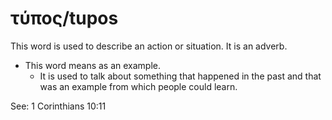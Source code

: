 # τύπος/tupos
This word is used to describe an action or situation. It is an adverb.

* This word means as an example.
    * It is used to talk about something that happened in the past and that was an example from which people could learn. 

See: 1 Corinthians 10:11
